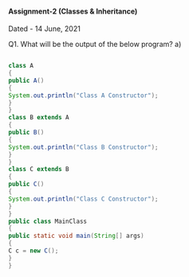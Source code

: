 #### Assignment-2 (Classes & Inheritance)
Dated - 14 June, 2021

Q1. What will be the output of the below program?
a)
```java

class A
{
public A()
{
System.out.println("Class A Constructor");
}
}
class B extends A
{
public B()
{
System.out.println("Class B Constructor");
}
}
class C extends B
{
public C()
{
System.out.println("Class C Constructor");
}
}
public class MainClass
{
public static void main(String[] args)
{
C c = new C();
}
}
```
